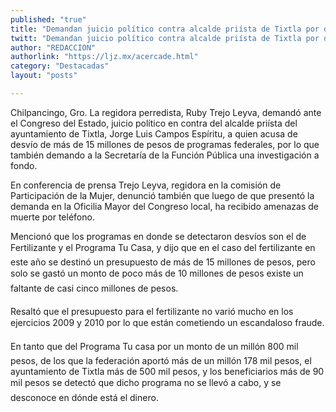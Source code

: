 ```yaml
---
published: "true"
title: "Demandan juicio político contra alcalde priísta de Tixtla por desvío de fondos"
twitt: "Demandan juicio político contra alcalde priísta de Tixtla por desvío de fondos"
author: "REDACCION"
authorlink: "https://ljz.mx/acercade.html"
category: "Destacadas"
layout: "posts"

---
```



  Chilpancingo, Gro. La regidora perredista, Ruby Trejo Leyva, demandó ante el Congreso del Estado, juicio político en contra del alcalde priísta del ayuntamiento de Tixtla, Jorge Luis Campos Espíritu, a quien acusa de desvío de más de 15 millones de pesos de programas federales, por lo que también demando a la Secretaría de la Función Pública una investigación a fondo.



  En conferencia de prensa Trejo Leyva, regidora en la comisión de Participación de la Mujer, denunció también que luego de que presentó la demanda en la Oficilia Mayor del Congreso local, ha recibido amenazas de muerte por teléfono.



  Mencionó que los programas en donde se detectaron desvíos son el de Fertilizante y el Programa Tu Casa, y dijo que en el caso del fertilizante en este año se destinó un presupuesto de más de 15 millones de pesos, pero solo se gastó un monto de poco más de 10 millones de pesos existe un faltante de casi cinco millones de pesos.



  Resaltó que el presupuesto para el fertilizante no varió mucho en los ejercicios 2009 y 2010 por lo que están cometiendo un escandaloso fraude.



  En tanto que del Programa Tu casa por un monto de un millón 800 mil pesos, de los que la federación aportó más de un millón 178 mil pesos, el ayuntamiento de Tixtla más de 500 mil pesos, y los beneficiarios más de 90 mil pesos se detectó que dicho programa no se llevó a cabo, y se desconoce en dónde está el dinero.

